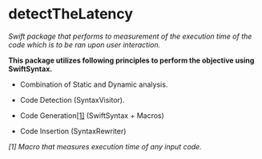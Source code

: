 # detectTheLatency

*Swift package that performs to measurement of the execution time of the code which is to be ran upon user interaction.* 


**This package utilizes following principles to perform the objective using SwiftSyntax.**

- Combination of Static and Dynamic analysis.

- Code Detection (SyntaxVisitor).

- Code Generation[[1]](https://www.github.com/rpati99/timingMacro) (SwiftSyntax + Macros)

- Code Insertion (SyntaxRewriter)


*[1] Macro that measures execution time of any input code.*
